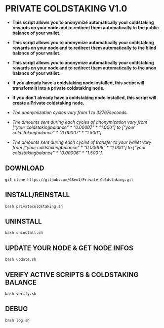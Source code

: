 # PRIVATE COLDSTAKING V1.0

* **This script allows you to anonymize automatically your coldstaking rewards on your node and to redirect them automatically to the public balance of your wallet.**
* **This script allows you to anonymize automatically your coldstaking rewards on your node and to redirect them automatically to the blind balance of your wallet.**
* **This script allows you to anonymize automatically your coldstaking rewards on your node and to redirect them automatically to the anon balance of your wallet.**

* **If you already have a coldstaking node installed, this script will transform it into a private coldstaking node.**
* **If you don't already have a coldstaking node installed, this script will create a Private coldstaking node.**

* *The anonymization cycles vary from 1 to 32767seconds.*
* *The amounts sent during each cycles of anonymization vary from ["your coldstakingbalance" * "0.00007" * "1.000"] to ["your coldstakingbalance" * "0.00007" * "1.500"]*
* *The amounts sent during each cycles of transfer to your wallet vary from ["your coldstakingbalance" * "0.00006" * "1.000"] to ["your coldstakingbalance" * "0.00006" * "1.500"].*

## DOWNLOAD

`git clone https://github.com/GBen1/Private-Coldstaking.git`

## INSTALL/REINSTALL

`bash privatecoldstaking.sh`

## UNINSTALL

`bash uninstall.sh`

## UPDATE YOUR NODE & GET NODE INFOS

`bash update.sh`

## VERIFY ACTIVE SCRIPTS & COLDSTAKING BALANCE

`bash verify.sh`

## DEBUG

`bash log.sh`
